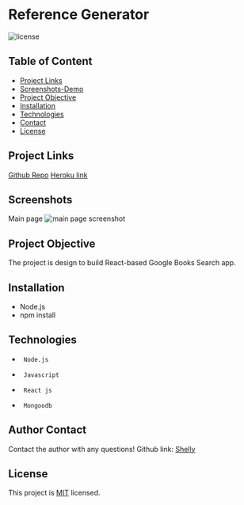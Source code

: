 # Reference Generator 
![license](https://img.shields.io/badge/License-MIT-yellow.svg)

## Table of Content
* [Project Links](#Project-Links)
* [Screenshots-Demo](#Screenshots)
* [Project Objective ](#Project-Objective)
* [Installation](#Installation)
* [Technologies](#Technologies)
* [Contact](#Contact)
* [License](#License)
## Project Links
[Github Repo](https://github.com/zoeshelly-tan/GoogleBook)
[Heroku link](https://ancient-harbor-42705.herokuapp.com/)


## Screenshots
Main page
![main page screenshot](./asset/screenshot.png)
## Project Objective
The project is design to build React-based Google Books Search app. 


## Installation
- Node.js 
- npm install

## Technologies
-      Node.js
-      Javascript
-      React js
-      Mongoodb







## Author Contact
Contact the author with any questions! 
Github link: [Shelly](https://github.com/zoeshelly-tan)
## License
This project is [MIT](https://choosealicense.com/licenses/MIT/) licensed.